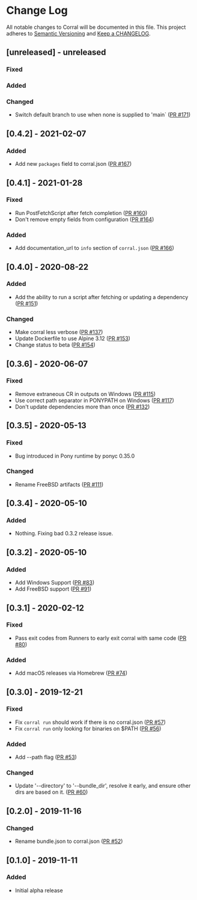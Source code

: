 # Change Log

All notable changes to Corral will be documented in this file. This project adheres to [Semantic Versioning](http://semver.org/) and [Keep a CHANGELOG](http://keepachangelog.com/).

## [unreleased] - unreleased

### Fixed


### Added


### Changed

- Switch default branch to use when none is supplied to 'main` ([PR #171](https://github.com/ponylang/corral/pull/171))

## [0.4.2] - 2021-02-07

### Added

- Add new `packages` field to corral.json ([PR #167](https://github.com/ponylang/corral/pull/167))

## [0.4.1] - 2021-01-28

### Fixed

- Run PostFetchScript after fetch completion ([PR #160](https://github.com/ponylang/corral/pull/160))
- Don't remove empty fields from configuration ([PR #164](https://github.com/ponylang/corral/pull/164))

### Added

- Add documentation_url to `info` section of `corral.json` ([PR #166](https://github.com/ponylang/corral/pull/166))

## [0.4.0] - 2020-08-22

### Added

- Add the ability to run a script after fetching or updating a dependency ([PR #151](https://github.com/ponylang/corral/pull/151))

### Changed

- Make corral less verbose ([PR #137](https://github.com/ponylang/corral/pull/137))
- Update Dockerfile to use Alpine 3.12 ([PR #153](https://github.com/ponylang/corral/pull/153))
- Change status to beta ([PR #154](https://github.com/ponylang/corral/pull/154))

## [0.3.6] - 2020-06-07

### Fixed

- Remove extraneous CR in outputs on Windows ([PR #115](https://github.com/ponylang/corral/pull/115))
- Use correct path separator in PONYPATH on Windows ([PR #117](https://github.com/ponylang/corral/pull/117))
- Don't update dependencies more than once ([PR #132](https://github.com/ponylang/corral/pull/132))

## [0.3.5] - 2020-05-13

### Fixed

- Bug introduced in Pony runtime by ponyc 0.35.0

### Changed

- Rename FreeBSD artifacts ([PR #111](https://github.com/ponylang/corral/pull/111))

## [0.3.4] - 2020-05-10

### Added

- Nothing. Fixing bad 0.3.2 release issue.

## [0.3.2] - 2020-05-10

### Added

- Add Windows Support ([PR #83](https://github.com/ponylang/corral/pull/83))
- Add FreeBSD support ([PR #91](https://github.com/ponylang/corral/pull/91))

## [0.3.1] - 2020-02-12

### Fixed

- Pass exit codes from Runners to early exit corral with same code ([PR #80](https://github.com/ponylang/corral/pull/80))

### Added

- Add macOS releases via Homebrew ([PR #74](https://github.com/ponylang/corral/pull/74))

## [0.3.0] - 2019-12-21

### Fixed

- Fix `corral run` should work if there is no corral.json ([PR #57](https://github.com/ponylang/corral/pull/57))
- Fix `corral run` only looking for binaries on $PATH ([PR #56](https://github.com/ponylang/corral/pull/56))

### Added

- Add --path flag ([PR #53](https://github.com/ponylang/corral/pull/53))

### Changed

- Update '--directory' to '--bundle_dir', resolve it early, and ensure other dirs are based on it. ([PR #60](https://github.com/ponylang/corral/pull/60))

## [0.2.0] - 2019-11-16

### Changed

- Rename bundle.json to corral.json ([PR #52](https://github.com/ponylang/corral/pull/52))

## [0.1.0] - 2019-11-11

### Added

- Initial alpha release


